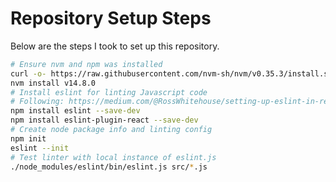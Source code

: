 # Repository Setup Steps

Below are the steps I took to set up this repository.

```bash
# Ensure nvm and npm was installed
curl -o- https://raw.githubusercontent.com/nvm-sh/nvm/v0.35.3/install.sh | bash
nvm install v14.8.0
# Install eslint for linting Javascript code
# Following: https://medium.com/@RossWhitehouse/setting-up-eslint-in-react-c20015ef35f7
npm install eslint --save-dev
npm install eslint-plugin-react --save-dev
# Create node package info and linting config
npm init
eslint --init
# Test linter with local instance of eslint.js
./node_modules/eslint/bin/eslint.js src/*.js
```
